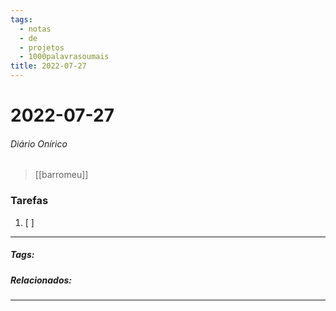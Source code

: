 ```yaml
---
tags:
  - notas
  - de
  - projetos
  - 1000palavrasoumais
title: 2022-07-27  
---
```

# 2022-07-27  
###### Diário Onírico
>[[barromeu]]
>


### Tarefas
1. [ ]  

---

##### Tags:

##### Relacionados: 

---
> 